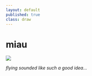 ```yaml
---
layout: default
published: true
class: draw
---
```


# miau

![](https://dl.dropbox.com/u/4390122/2012-11-18%2009.23.19.jpg)

_flying sounded like such a good idea..._